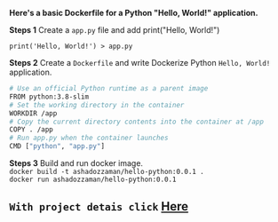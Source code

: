 **Here's a basic Dockerfile for a Python "Hello, World!" application.**

**Steps 1** Create a `app.py` file and add print("Hello, World!")

`print('Hello, World!') > app.py`

**Steps 2** Create a `Dockerfile` and write Dockerize Python `Hello, World!` application.
```bash
# Use an official Python runtime as a parent image
FROM python:3.8-slim
# Set the working directory in the container
WORKDIR /app
# Copy the current directory contents into the container at /app
COPY . /app
# Run app.py when the container launches
CMD ["python", "app.py"]
```
**Steps 3** Build and run docker image.\
`docker build -t ashadozzaman/hello-python:0.0.1 .`\
`docker run ashadozzaman/hello-python:0.0.1`


## `With project detais click` [Here](https://github.com/Ashadozzaman/docker-images/tree/main/python)